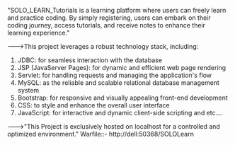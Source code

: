 "SOLO_LEARN_Tutorials is a learning platform where users can freely learn and practice coding. By simply registering, users can embark on their coding journey, access tutorials, and receive notes to enhance their learning experience."


--->This project leverages a robust technology stack, including:

1. JDBC: for seamless interaction with the database
2. JSP (JavaServer Pages): for dynamic and efficient web page rendering
3. Servlet: for handling requests and managing the application's flow
4. MySQL: as the reliable and scalable relational database management system
5. Bootstrap: for responsive and visually appealing front-end development
6. CSS: to style and enhance the overall user interface
7. JavaScript: for interactive and dynamic client-side scripting
and etc....

--->"This Project is exclusively hosted on localhost for a controlled and optimized environment."
Warfile::- http://dell:50368/SOLOLearn

